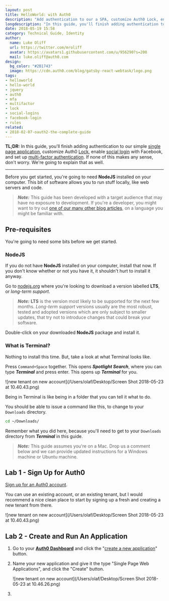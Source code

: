 ```yaml
---
layout: post
title: HelloWorld: with Auth0
description: "Add authentication to our a SPA, customize Auth0 Lock, enable social login, and set up multi-factor authentication."
longdescription: "In this guide, you'll finish adding authentication to our simple single page application, customize Auth0 Lock, enable social login with Facebook and set up multi-factor authentication. If none of this makes any sense, don't worry. We're going to explain that as well."
date: 2018-05-19 15:58
category: Technical Guide, Identity
author:
  name: Luke Oliff
  url: https://twitter.com/mroliff
  avatar: https://avatars1.githubusercontent.com/u/956290?s=200
  mail: luke.oliff@auth0.com
design:
  bg_color: "#2B1743"
  image: https://cdn.auth0.com/blog/gatsby-react-webtask/logo.png
tags:
- helloworld
- hello-world
- jquery
- auth0
- mfa
- multifactor
- lock
- social-logins
- facebook-login
- rules
related:
- 2018-02-07-oauth2-the-complete-guide
---
```


**TL;DR:** In this guide, you'll finish adding authentication to our simple [single page application](https://auth0.com/docs/sso/current/single-page-apps), customize Auth0 [Lock](https://auth0.com/docs/libraries/lock/v11), enable [social login](https://auth0.com/blog/social-login-on-the-rise/) with Facebook, and set up [multi-factor authentication](https://auth0.com/docs/multifactor-authentication). If none of this makes any sense, don't worry. We're going to explain that as well.

---

Before you get started, you're going to need **NodeJS** installed on your computer. This bit of software allows you to run stuff locally, like web servers and code.

> ***Note:*** This guide has been developed with a target audience that may have no exposure to development. If you're a developer, you might want to try out [one of our many other blog articles](https://www.auth0.com/blog), on a language you might be familiar with.

## Pre-requisites

You're going to need some bits before we get started.

### NodeJS

If you do not have **NodeJS** installed on your computer, install that now. If you don't know whether or not you have it, it shouldn't hurt to install it anyway.

Go to [nodejs.org](https://nodejs.org/en/) where you're looking to download a version labelled **LTS**, or *long-term support*. 

> ***Note:*** **LTS** is the version most likely to be supported for the next few months. *Long-term support* versions usually are the most robust, tested and adopted versions which are only subject to smaller updates, that try not to introduce changes that could break your software.

Double-click on your downloaded **NodeJS** package and install it.

### What is Terminal?

Nothing to install this time. But, take a look at what Terminal looks like.

Press `Command+Space` together. This opens ***Spotlight Search***, where you can type ***Terminal*** and press enter. This opens up ***Terminal*** for you.

![new tenant on new account](/Users/olaf/Desktop/Screen Shot 2018-05-23 at 10.40.43.png)

Being in Terminal is like being in a folder that you can tell it what to do.

You should be able to issue a command like this, to change to your `Downloads` directory.

```bash
cd ~/Downloads/
```

Remember what you did here, because you'll need to get to your `Downloads` directory from ***Terminal*** in this guide.

> ***Note:*** This guide assumes you're on a Mac. Drop us a comment below and we can provide updated instructions for a Windows machine or Ubuntu machine.

## Lab 1 - Sign Up for Auth0

<a href="https://auth0.com/signup" data-amp-replace="CLIENT_ID" data-amp-addparams="anonId=CLIENT_ID(cid-scope-cookie-fallback-name)">Sign up for an Auth0 account</a>.

You can use an existing account, or an existing tenant, but I would recommend a nice clean place to start by signing up a fresh and creating a new tenant from there.

![new tenant on new account](/Users/olaf/Desktop/Screen Shot 2018-05-23 at 10.40.43.png)

## Lab 2 - Create and Run An Application

1. Go to your [**Auth0 Dashboard**](https://manage.auth0.com/#/) and click the "[create a new application](https://manage.auth0.com/#/applications/create)" button.

2. Name your new application and give it the type "Single Page Web Applications", and click the "Create" button.

   ![new tenant on new account](/Users/olaf/Desktop/Screen Shot 2018-05-23 at 10.46.26.png)

3. 

